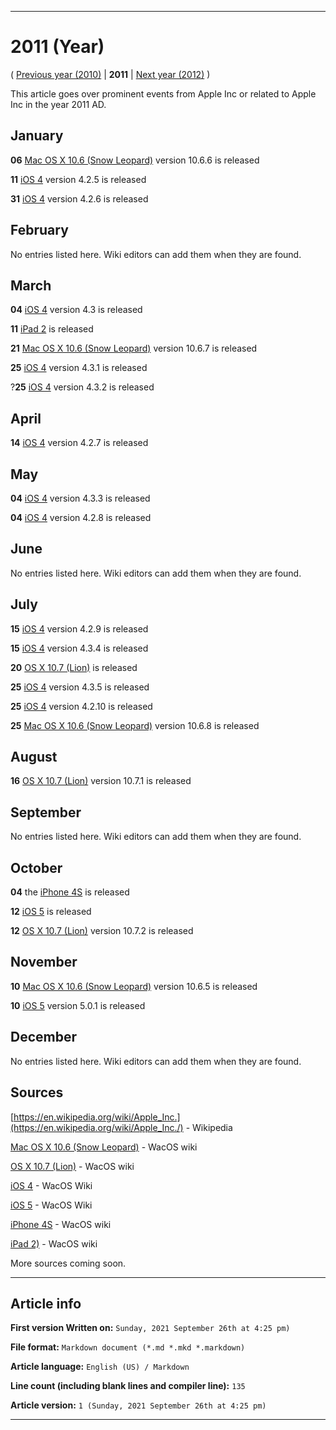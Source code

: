 
***

# 2011 (Year)

<!-- This article is about the year. For the 1984 Apple advertisement, go [here](https://github.com/seanpm2001/WacOS/wiki/1984(Advertisement)) for the Dystopian novel see [here](https://github.com/seanpm2001/WacOS/wiki/1984(Dystopia)/) !-->

( [Previous year (2010)](https://github.com/seanpm2001/WacOS/wiki/2010/) | **2011** | [Next year (2012)](https://github.com/seanpm2001/WacOS/wiki/2012/) )

This article goes over prominent events from Apple Inc or related to Apple Inc in the year 2011 AD.

## January

**06** [Mac OS X 10.6 (Snow Leopard)](https://github.com/seanpm2001/WacOS/wiki/Mac-OS-X-10-6-Snow-Leopard/) version 10.6.6 is released

**11** [iOS 4](https://github.com/seanpm2001/WacOS/wiki/iOS-4/) version 4.2.5 is released

**31** [iOS 4](https://github.com/seanpm2001/WacOS/wiki/iOS-4/) version 4.2.6 is released

## February

No entries listed here. Wiki editors can add them when they are found.

## March

**04** [iOS 4](https://github.com/seanpm2001/WacOS/wiki/iOS-4/) version 4.3 is released

**11** [iPad 2](https://github.com/seanpm2001/WacOS/wiki/iPad-2/) is released

**21** [Mac OS X 10.6 (Snow Leopard)](https://github.com/seanpm2001/WacOS/wiki/Mac-OS-X-10-6-Snow-Leopard/) version 10.6.7 is released

**25** [iOS 4](https://github.com/seanpm2001/WacOS/wiki/iOS-4/) version 4.3.1 is released

?**25** [iOS 4](https://github.com/seanpm2001/WacOS/wiki/iOS-4/) version 4.3.2 is released

## April

**14** [iOS 4](https://github.com/seanpm2001/WacOS/wiki/iOS-4/) version 4.2.7 is released

## May

**04** [iOS 4](https://github.com/seanpm2001/WacOS/wiki/iOS-4/) version 4.3.3 is released

**04** [iOS 4](https://github.com/seanpm2001/WacOS/wiki/iOS-4/) version 4.2.8 is released

## June

No entries listed here. Wiki editors can add them when they are found.

## July

**15** [iOS 4](https://github.com/seanpm2001/WacOS/wiki/iOS-4/) version 4.2.9 is released

**15** [iOS 4](https://github.com/seanpm2001/WacOS/wiki/iOS-4/) version 4.3.4 is released

**20** [OS X 10.7 (Lion)](https://github.com/seanpm2001/WacOS/wiki/OS-X-10-7-Lion/) is released

**25** [iOS 4](https://github.com/seanpm2001/WacOS/wiki/iOS-4/) version 4.3.5 is released

**25** [iOS 4](https://github.com/seanpm2001/WacOS/wiki/iOS-4/) version 4.2.10 is released

**25** [Mac OS X 10.6 (Snow Leopard)](https://github.com/seanpm2001/WacOS/wiki/Mac-OS-X-10-6-Snow-Leopard/) version 10.6.8 is released

## August

**16** [OS X 10.7 (Lion)](https://github.com/seanpm2001/WacOS/wiki/OS-X-10-7-Lion/) version 10.7.1 is released

## September

No entries listed here. Wiki editors can add them when they are found.

## October

**04** the [iPhone 4S](https://github.com/seanpm2001/WacOS/wiki/iPhone-4S/) is released

**12** [iOS 5](https://github.com/seanpm2001/WacOS/wiki/iOS-5/) is released

**12** [OS X 10.7 (Lion)](https://github.com/seanpm2001/WacOS/wiki/OS-X-10-7-Lion/) version 10.7.2 is released

## November

**10** [Mac OS X 10.6 (Snow Leopard)](https://github.com/seanpm2001/WacOS/wiki/Mac-OS-X-10-6-Snow-Leopard/) version 10.6.5 is released

**10** [iOS 5](https://github.com/seanpm2001/WacOS/wiki/iOS-5/) version 5.0.1 is released

## December

No entries listed here. Wiki editors can add them when they are found.

## Sources

[https://en.wikipedia.org/wiki/Apple_Inc.](https://en.wikipedia.org/wiki/Apple_Inc./) - Wikipedia

[Mac OS X 10.6 (Snow Leopard)](https://github.com/seanpm2001/WacOS/wiki/Mac-OS-X-10-6-Snow-Leopard/) - WacOS wiki

[OS X 10.7 (Lion)](https://github.com/seanpm2001/WacOS/wiki/OS-X-10-7-Lion/) - WacOS wiki

[iOS 4](https://github.com/seanpm2001/WacOS/wiki/iOS-4/) - WacOS Wiki

[iOS 5](https://github.com/seanpm2001/WacOS/wiki/iOS-5/) - WacOS Wiki

[iPhone 4S](https://github.com/seanpm2001/WacOS/wiki/iPhone-4S/) - WacOS wiki

[iPad 2)](https://github.com/seanpm2001/WacOS/wiki/iPad-2/) - WacOS wiki

<!--[iPod Touch (4th generation)](https://github.com/seanpm2001/WacOS/wiki/iPod-Touch-4/) - WacOS wiki
[iPad (1st generation)](https://github.com/seanpm2001/WacOS/wiki/iPad-1/) - WacOS wiki
!-->

More sources coming soon.

***

## Article info

**First version Written on:** `Sunday, 2021 September 26th at 4:25 pm)`

**File format:** `Markdown document (*.md *.mkd *.markdown)`

**Article language:** `English (US) / Markdown`

**Line count (including blank lines and compiler line):** `135`

**Article version:** `1 (Sunday, 2021 September 26th at 4:25 pm)`

***

<!-- Tools

Quick copy and paste

https://github.com/seanpm2001/WacOS/wiki/

!-->
